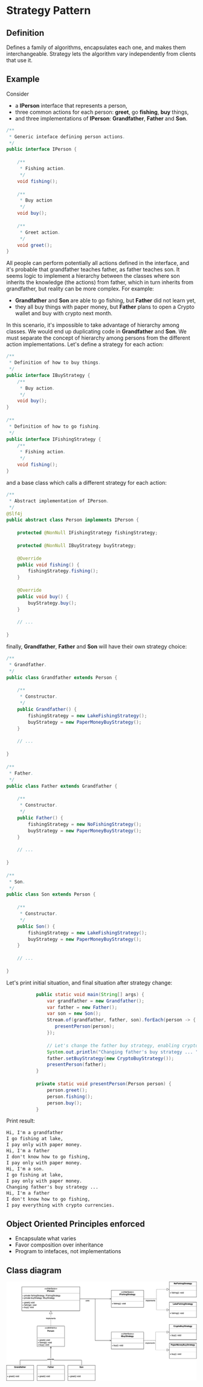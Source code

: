 
# Strategy Pattern

## Definition

Defines a family of algorithms, encapsulates each one, and makes them interchangeable. Strategy lets the algorithm vary 
independently from clients that use it.

## Example

Consider 
* a **IPerson** interface that represents a person, 
* three common actions for each person: **greet**, go **fishing**, **buy** things, 
* and three implementations of **IPerson**: **Grandfather**, **Father** and **Son**.

```java
/**
 * Generic inteface defining person actions.
 */
public interface IPerson {

    /**
     * Fishing action.
     */
    void fishing();

    /**
     * Buy action
     */
    void buy();

    /**
     * Greet action.
     */
    void greet();
}
```

All people can perform potentially all actions defined in the interface, and it's probable that grandfather teaches 
father, as father teaches son. It seems logic to implement a hierarchy between the classes where son inherits 
the knowledge (the actions) from father, which in turn inherits from grandfather, but reality can be more complex. For 
example:
* **Grandfather** and **Son** are able to go fishing, but **Father** did not learn yet,
* they all buy things with paper money, but **Father** plans to open a Crypto wallet and buy with crypto next month.

In this scenario, it's impossible to take advantage of hierarchy among classes. We would end up duplicating code in 
**Grandfather** and **Son**.
We must separate the concept of hierarchy among persons from the different action implementations.
Let's define a strategy for each action:

```java
/**
 * Definition of how to buy things.
 */
public interface IBuyStrategy {
    /**
     * Buy action.
     */
    void buy();
}

/**
 * Definition of how to go fishing.
 */
public interface IFishingStrategy {
    /**
     * Fishing action.
     */
    void fishing();
}
```

and a base class which calls a different strategy for each action:

```java
/**
 * Abstract implementation of IPerson.
 */
@Slf4j
public abstract class Person implements IPerson {

    protected @NonNull IFishingStrategy fishingStrategy;

    protected @NonNull IBuyStrategy buyStrategy;

    @Override
    public void fishing() {
        fishingStrategy.fishing();
    }

    @Override
    public void buy() {
        buyStrategy.buy();
    }
    
    // ...

}
```

finally, **Grandfather**, **Father** and **Son** will have their own strategy choice:

```java
/**
 * Grandfather.
 */
public class Grandfather extends Person {

    /**
     * Constructor.
     */
    public Grandfather() {
        fishingStrategy = new LakeFishingStrategy();
        buyStrategy = new PaperMoneyBuyStrategy();
    }

    // ...

}

/**
 * Father.
 */
public class Father extends Grandfather {

    /**
     * Constructor.
     */
    public Father() {
        fishingStrategy = new NoFishingStrategy();
        buyStrategy = new PaperMoneyBuyStrategy();
    }

    // ...

}

/**
 * Son.
 */
public class Son extends Person {

    /**
     * Constructor.
     */
    public Son() {
        fishingStrategy = new LakeFishingStrategy();
        buyStrategy = new PaperMoneyBuyStrategy();
    }

    // ...

}

``` 

Let's print initial situation, and final situation after strategy change:

```java
           public static void main(String[] args) {
               var grandfather = new Grandfather();
               var father = new Father();
               var son = new Son();
               Stream.of(grandfather, father, son).forEach(person -> {
                  presentPerson(person);
               });
       
               // Let's change the father buy strategy, enabling crypto payments
               System.out.println("Changing father's buy strategy ... ");
               father.setBuyStrategy(new CryptoBuyStrategy());
               presentPerson(father);
           }
       
           private static void presentPerson(Person person) {
               person.greet();
               person.fishing();
               person.buy();
           }
```

Print result:

```
Hi, I'm a grandfather
I go fishing at lake,
I pay only with paper money.
Hi, I'm a father
I don't know how to go fishing,
I pay only with paper money.
Hi, I'm a son.
I go fishing at lake,
I pay only with paper money.
Changing father's buy strategy ... 
Hi, I'm a father
I don't know how to go fishing,
I pay everything with crypto currencies. 
```
## Object Oriented Principles enforced

* Encapsulate what varies
* Favor composition over inheritance
* Program to intefaces, not implementations


## Class diagram

![alt text](./etc/strategy.png "Strategy")
